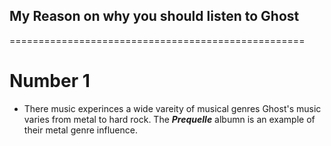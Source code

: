 
## My Reason on why you should listen to **Ghost**
===================================================

# Number 1
- There music experinces a wide vareity of musical genres
Ghost's music varies from metal to hard rock. The ***Prequelle*** 
albumn is an example of their metal genre influence.